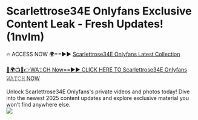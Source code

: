 # Scarlettrose34E Onlyfans Exclusive Content Leak - Fresh Updates! (1nvlm)

🔥 ACCESS NOW 🌍==►► <a href="https://tinyurl.com/kvy9nzfs" rel="nofollow">Scarlettrose34E Onlyfans Latest Collection</a>
<br><br>
[🔴🌍📺📱👉WA𝚃CH Now==►► CLICK HERE TO Scarlettrose34E Onlyfans 𝚆𝙰𝚃𝙲𝙷 NOW](https://tinyurl.com/kvy9nzfs)
<br><br>
Unlock Scarlettrose34E Onlyfans's private videos and photos today! Dive into the newest 2025 content updates and explore exclusive material you won’t find anywhere else.
<br>
<a href="https://tinyurl.com/kvy9nzfs" rel="nofollow" data-target="animated-image.originalLink"><img src="https://camo.githubusercontent.com/8a4f000d20f83aca3bf7ec5f350d767afa0574a8a352519fd8cfa583a6f93a33/68747470733a2f2f692e696d6775722e636f6d2f644a486b345a712e676966" data-canonical-src="https://i.imgur.com/dJHk4Zq.gif" style="max-width: 100%; display: inline-block;" data-target="animated-image.originalImage"></a>
<br>
